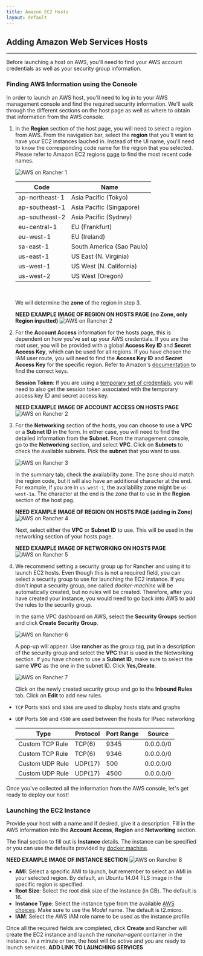 ```yaml
---
title: Amazon EC2 Hosts 
layout: default
---
```


## Adding Amazon Web Services Hosts
---

Before launching a host on AWS, you'll need to find your AWS account credentials as well as your security group information.

### Finding AWS Information using the Console
 
In order to launch an AWS host, you'll need to log in to your AWS management console and find the required security information. We'll walk through the different sections on the host page as well as where to obtain that information from the AWS console.

1. In the **Region** section of the host page, you will need to select a region from AWS. From the navigation bar, select the **region** that you'll want to have your EC2 instances lauched in. Instead of the UI name, you'll need to know the corresponding code name for the region that you selected. Please refer to Amazon EC2 regions [page](http://docs.aws.amazon.com/AWSEC2/latest/UserGuide/using-regions-availability-zones.html) to find the most recent code names. 

    ![AWS on Rancher 1]({{site.baseurl}}/img/Rancher_aws1.png)

    Code	|Name   
    -------|------
    ap-northeast-1| Asia Pacific (Tokyo)
    ap-southeast-1 | Asia Pacific (Singapore)
    ap-southeast-2 |Asia Pacific (Sydney)
    eu-central-1 |EU (Frankfurt)
    eu-west-1 | EU (Ireland)
    sa-east-1 | South America (Sao Paulo)
    us-east-1 | US East (N. Virginia)
    us-west-1 | US West (N. California)
    us-west-2 | US West (Oregon)
        
    <br>

    We will determine the **zone** of the region in step 3. 

    **NEED EXAMPLE IMAGE OF REGION ON HOSTS PAGE (no Zone, only Region inputted)**
    ![AWS on Rancher 2]({{site.baseurl}}/img/Rancher_aws2.png)


2. For the **Account Access** information for the hosts page, this is dependent on how you've set up your AWS credentials. If you are the root user, you will be provided with a global **Access Key ID** and **Secret Access Key**, which can be used for all regions. If you have chosen the IAM user route, you will need to find the **Access Key ID** and **Secret Access Key** for the specific region. Refer to Amazon's [documentation](http://docs.aws.amazon.com/AWSSimpleQueueService/latest/SQSGettingStartedGuide/AWSCredentials.html) to find the correct keys.

    **Session Token**: If you are using a [temporary set of credentials](http://docs.aws.amazon.com/STS/latest/UsingSTS/Welcome.html), you will need to also get the session token associated with the temporary access key ID and secret access key.

    **NEED EXAMPLE IMAGE OF ACCOUNT ACCESS ON HOSTS PAGE**
    ![AWS on Rancher 2]({{site.baseurl}}/img/Rancher_aws2.png)


3. For the **Networking** section of the hosts, you can choose to use a **VPC** or a **Subnet ID** in the form. In either case, you will need to find the detailed information from the **Subnet**. From the management console, go to the **Networking** section, and select **VPC**. Click on **Subnets** to check the available subnets. Pick the **subnet** that you want to use.

    ![AWS on Rancher 3]({{site.baseurl}}/img/Rancher_aws3.png)

    In the summary tab, check the availability zone. The zone should match the region code, but it will also have an additional character at the end. For example, if you are in `us-west-1`, the availability zone might be `us-west-1a`. The character at the end is the zone that to use in the **Region** section of the host pag.

    **NEED EXAMPLE IMAGE OF REGION ON HOSTS PAGE (adding in Zone)**
    ![AWS on Rancher 4]({{site.baseurl}}/img/Rancher_aws4.png)

    Next, select either the **VPC** or **Subnet ID** to use. This will be used in the networking section of your hosts page.

    **NEED EXAMPLE IMAGE OF NETWORKING ON HOSTS PAGE**
    ![AWS on Rancher 5]({{site.baseurl}}/img/Rancher_aws5.png)

4. We recommend setting a security group up for Rancher and using it to launch EC2 hosts. Even though this is not a required field, you can select a security group to use for launching the EC2 instance. If you don't input a security group, one called _docker-machine_ will be automatically created, but no rules will be created. Therefore, after you have created your instance, you would need to go back into AWS to add the rules to the security group.

    In the same VPC dashboard on AWS, select the **Security Groups** section and click **Create Security Group**. 
    
    ![AWS on Rancher 6]({{site.baseurl}}/img/Rancher_aws6.png)

    A pop-up will appear. Use **rancher** as the group tag, put in a description of the security group and select the **VPC** that is used in the Networking section. If you have chosen to use a **Subnet ID**, make sure to select the same **VPC** as the one in the subnet ID. Click **Yes,Create**. 

    ![AWS on Rancher 7]({{site.baseurl}}/img/Rancher_aws7.png)
    
    Click on the newly created security group and go to the **Inbound Rules** tab. Click on **Edit** to add new rules. 

 * `TCP` Ports `9345` and `9346` are used to display hosts stats and graphs
 * `UDP` Ports `500` and `4500` are used between the hosts for IPsec networking

    | Type | Protocol | Port Range | Source|
    |---|---|---|---|
    Custom TCP Rule | TCP(6) | 9345 | 0.0.0.0/0 |
    Custom TCP Rule | TCP(6) | 9346 | 0.0.0.0/0 |
    Custom UDP Rule | UDP(17) | 500| 0.0.0.0/0 |
    Custom UDP Rule | UDP(17) | 4500| 0.0.0.0/0 |
    
Once you've collected all the  information from the AWS console, let's get ready to deploy our host!

### Launching the EC2 Instance

Provide your host with a name and if desired, give it a description. Fill in the AWS information into the **Account Access**, **Region** and **Networking** section.

The final section to fill out is **Instance** details. The instance can be specified or you can use the defaults provided by [docker machine](http://docs.docker.com/machine/#amazon-web-services). 

**NEED EXAMPLE IMAGE OF INSTANCE SECTION**
![AWS on Rancher 8]({{site.baseurl}}/img/Rancher_aws8.png)

* **AMI**: Select a specific AMI to launch, but remember to select an AMI in your selected region. By default, an Ubuntu 14.04 TLS image in the specific region is specified.
* **Root Size**: Select the root disk size of the instance (in GB). The default is 16. 
* **Instance Type**: Select the instance type from the available [AWS choices](http://aws.amazon.com/ec2/instance-types/). Make sure to use the _Model_ name. The default is t2.micro.
* **IAM**: Select the AWS IAM role name to be used as the instance profile.


Once all the required fields are completed, click **Create** and Rancher will create the EC2 instance and launch the _rancher-agent_ container in the instance. In a minute or two, the host will be active and you are ready to launch services. **ADD LINK TO LAUNCHING SERVICES**


